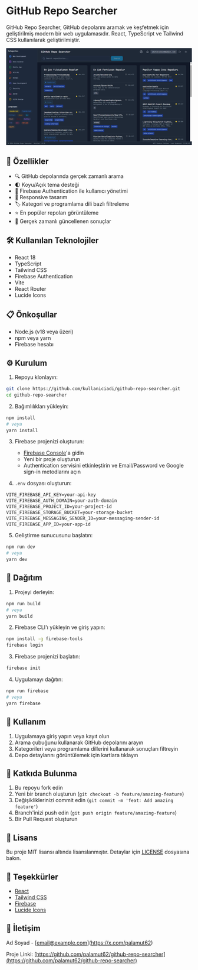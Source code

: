 # GitHub Repo Searcher

GitHub Repo Searcher, GitHub depolarını aramak ve keşfetmek için geliştirilmiş modern bir web uygulamasıdır. React, TypeScript ve Tailwind CSS kullanılarak geliştirilmiştir.

![GitHub Repo Searcher Arayüzü](./app-screenshot.png)

## 🚀 Özellikler

- 🔍 GitHub depolarında gerçek zamanlı arama
- 🌓 Koyu/Açık tema desteği
- 🔐 Firebase Authentication ile kullanıcı yönetimi
- 📱 Responsive tasarım
- 🏷️ Kategori ve programlama dili bazlı filtreleme
- ⭐ En popüler repoları görüntüleme
- 🔄 Gerçek zamanlı güncellenen sonuçlar

## 🛠️ Kullanılan Teknolojiler

- React 18
- TypeScript
- Tailwind CSS
- Firebase Authentication
- Vite
- React Router
- Lucide Icons

## 📋 Önkoşullar

- Node.js (v18 veya üzeri)
- npm veya yarn
- Firebase hesabı

## ⚙️ Kurulum

1. Repoyu klonlayın:
```bash
git clone https://github.com/kullaniciadi/github-repo-searcher.git
cd github-repo-searcher
```

2. Bağımlılıkları yükleyin:
```bash
npm install
# veya
yarn install
```

3. Firebase projenizi oluşturun:
   - [Firebase Console](https://console.firebase.google.com)'a gidin
   - Yeni bir proje oluşturun
   - Authentication servisini etkinleştirin ve Email/Password ve Google sign-in metodlarını açın

4. `.env` dosyası oluşturun:
```env
VITE_FIREBASE_API_KEY=your-api-key
VITE_FIREBASE_AUTH_DOMAIN=your-auth-domain
VITE_FIREBASE_PROJECT_ID=your-project-id
VITE_FIREBASE_STORAGE_BUCKET=your-storage-bucket
VITE_FIREBASE_MESSAGING_SENDER_ID=your-messaging-sender-id
VITE_FIREBASE_APP_ID=your-app-id
```

5. Geliştirme sunucusunu başlatın:
```bash
npm run dev
# veya
yarn dev
```

## 🚀 Dağıtım

1. Projeyi derleyin:
```bash
npm run build
# veya
yarn build
```

2. Firebase CLI'ı yükleyin ve giriş yapın:
```bash
npm install -g firebase-tools
firebase login
```

3. Firebase projenizi başlatın:
```bash
firebase init
```

4. Uygulamayı dağıtın:
```bash
npm run firebase
# veya
yarn firebase
```

## 📝 Kullanım

1. Uygulamaya giriş yapın veya kayıt olun
2. Arama çubuğunu kullanarak GitHub depolarını arayın
3. Kategorileri veya programlama dillerini kullanarak sonuçları filtreyin
4. Depo detaylarını görüntülemek için kartlara tıklayın

## 🤝 Katkıda Bulunma

1. Bu repoyu fork edin
2. Yeni bir branch oluşturun (`git checkout -b feature/amazing-feature`)
3. Değişikliklerinizi commit edin (`git commit -m 'feat: Add amazing feature'`)
4. Branch'inizi push edin (`git push origin feature/amazing-feature`)
5. Bir Pull Request oluşturun

## 📄 Lisans

Bu proje MIT lisansı altında lisanslanmıştır. Detaylar için [LICENSE](LICENSE) dosyasına bakın.

## 👏 Teşekkürler

- [React](https://reactjs.org/)
- [Tailwind CSS](https://tailwindcss.com/)
- [Firebase](https://firebase.google.com/)
- [Lucide Icons](https://lucide.dev/)

## 📧 İletişim

Ad Soyad - [[email@example.com](https://x.com/palamut62)](https://x.com/palamut62)

Proje Linki: [https://github.com/palamut62/github-repo-searcher](https://github.com/palamut62/github-repo-searcher)

